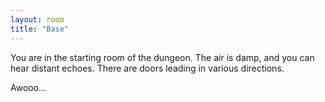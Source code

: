 ```yaml
---
layout: room
title: "Base"
---
```


You are in the starting room of the dungeon. The air is damp, and you can hear distant echoes. There are doors leading in various directions.

Awooo...
